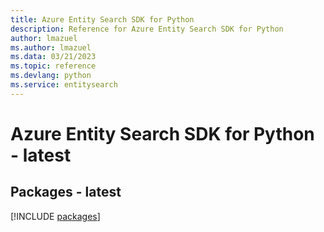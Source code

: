 ```yaml
---
title: Azure Entity Search SDK for Python
description: Reference for Azure Entity Search SDK for Python
author: lmazuel
ms.author: lmazuel
ms.data: 03/21/2023
ms.topic: reference
ms.devlang: python
ms.service: entitysearch
---
```

# Azure Entity Search SDK for Python - latest
## Packages - latest
[!INCLUDE [packages](entity-search-index.md)]